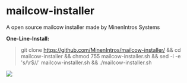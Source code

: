 # mailcow-installer

A open source mailcow installer made by MinenIntros Systems

**One-Line-Install:**
> git clone https://github.com/MinenIntros/mailcow-installer/ && cd mailcow-installer && chmod 755 mailcow-installer.sh && sed -i -e 's/\r$//' mailcow-installer.sh && ./mailcow-installer.sh

![](https://minenintros-storage.de/images/github/mailcow-installer/minenintro_x_mailcow.png)
